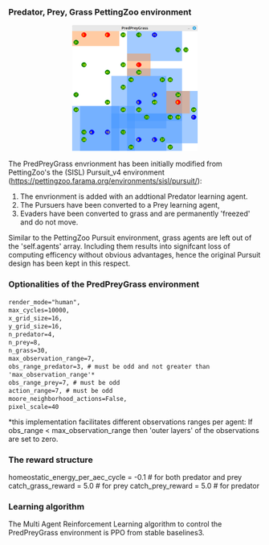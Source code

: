 
### Predator, Prey, Grass PettingZoo environment
<p align="center">
    <img src="https://github.com/doesburg11/PredPreyGrass/blob/main/assets/gif/predpreygrass.gif" width="250" height="250"/>
</p>

 
 The PredPreyGrass envrionment has been initially modified from PettingZoo's the (SISL) Pursuit_v4 environment (https://pettingzoo.farama.org/environments/sisl/pursuit/):
 1. The envrionment is added with an addtional Predator learning agent. 
 2. The Pursuers have been converted to a Prey learning agent,
 3. Evaders have been converted to grass and are permanently 'freezed' and do not move.

 Similar to the PettingZoo Pursuit environment, grass agents are left out of the 'self.agents' array. Including them results into signifcant loss of computing efficency without obvious advantages, hence the original Pursuit design has been kept in this respect.

 ### Optionalities of the PredPreyGrass environment
    render_mode="human", 
    max_cycles=10000, 
    x_grid_size=16, 
    y_grid_size=16, 
    n_predator=4,
    n_prey=8,
    n_grass=30,
    max_observation_range=7,     
    obs_range_predator=3, # must be odd and not greater than 'max_observation_range'*  
    obs_range_prey=7, # must be odd
    action_range=7, # must be odd
    moore_neighborhood_actions=False,
    pixel_scale=40

*this implementation facilitates different observations ranges per agent:
If obs_range < max_observation_range then 'outer layers' of the observations are set to zero.

### The reward structure
homeostatic_energy_per_aec_cycle = -0.1 # for both predator and prey
catch_grass_reward = 5.0 # for prey
catch_prey_reward = 5.0 # for predator

### Learning algorithm 
The Multi Agent Reinforcement Learning algorithm to control the PredPreyGrass environment is PPO from stable baselines3.





